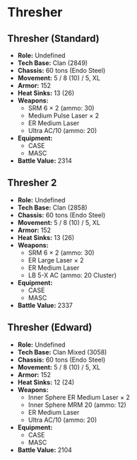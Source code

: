 # Thresher
## Thresher (Standard)
- **Role:** Undefined
- **Tech Base:** Clan (2849)
- **Chassis:** 60 tons (Endo Steel)
- **Movement:** 5 / 8 (10) / 5, XL
- **Armor:** 152
- **Heat Sinks:** 13 (26)
- **Weapons:**
  - SRM 6 × 2 (ammo: 30)
  - Medium Pulse Laser × 2
  - ER Medium Laser
  - Ultra AC/10 (ammo: 20)
- **Equipment:**
  - CASE
  - MASC
- **Battle Value:** 2314

## Thresher 2
- **Role:** Undefined
- **Tech Base:** Clan (2858)
- **Chassis:** 60 tons (Endo Steel)
- **Movement:** 5 / 8 (10) / 5, XL
- **Armor:** 152
- **Heat Sinks:** 13 (26)
- **Weapons:**
  - SRM 6 × 2 (ammo: 30)
  - ER Large Laser × 2
  - ER Medium Laser
  - LB 5-X AC (ammo: 20 Cluster)
- **Equipment:**
  - CASE
  - MASC
- **Battle Value:** 2337

## Thresher (Edward)
- **Role:** Undefined
- **Tech Base:** Clan Mixed (3058)
- **Chassis:** 60 tons (Endo Steel)
- **Movement:** 5 / 8 (10) / 5, XL
- **Armor:** 152
- **Heat Sinks:** 12 (24)
- **Weapons:**
  - Inner Sphere ER Medium Laser × 2
  - Inner Sphere MRM 20 (ammo: 12)
  - ER Medium Laser
  - Ultra AC/10 (ammo: 20)
- **Equipment:**
  - CASE
  - MASC
- **Battle Value:** 2104

